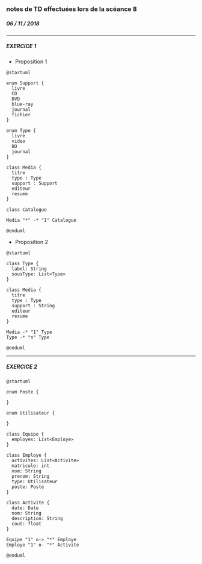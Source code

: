 ### notes de TD effectuées lors de la scéance 8
##### *06 / 11 / 2018*

---

##### EXERCICE 1

+ Proposition 1

```puml
@startuml

enum Support {
  livre
  CD
  DVD
  blue-ray
  journal
  fichier
}

enum Type {
  livre
  video
  BD
  journal
}

class Media {
  titre
  type : Type
  support : Support
  editeur
  resume
}

class Catalogue

Media "*" -* "1" Catalogue

@enduml
```

+ Proposition 2

```puml
@startuml

class Type {
  label: String
  sousType: List<Type>
}

class Media {
  titre
  type : Type
  support : String
  editeur
  resume
}

Media -* "1" Type
Type -* "n" Type

@enduml
```

---

##### EXERCICE 2

```puml
@startuml

enum Poste {

}

enum Utilisateur {

}

class Equipe {
  employes: List<Employe>
}

class Employe {
  activites: List<Activite>
  matricule: int
  nom: String
  prenom: String
  type: Utilisateur
  poste: Poste
}

class Activite {
  date: Date
  nom: String
  description: String
  cout: float
}

Equipe "1" o-> "*" Employe
Employe "1" o- "*" Activite

@enduml
```
